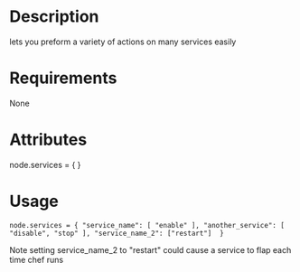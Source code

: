 Description
===========

lets you preform a variety of actions on many services easily

Requirements
============
None

Attributes
==========
node.services = { }

Usage
=====
```
node.services = { "service_name": [ "enable" ], "another_service": [ "disable", "stop" ], "service_name_2": ["restart"]  }
```

Note setting service_name_2 to "restart" could cause a service to flap each time chef runs
